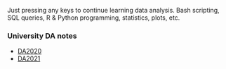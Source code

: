Just pressing any keys to continue learning data analysis. 
Bash scripting, SQL queries, R & Python programming, statistics, plots, etc. 

### University DA notes

- [DA2020](https://dstsimokha.github.io/da2020/)
- [DA2021](https://dstsimokha.github.io/da2021/)

